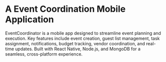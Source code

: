 # A Event Coordination Mobile Application
 EventCoordinator is a mobile app designed to streamline event planning and execution. Key features include event creation, guest list management, task assignment, notifications, budget tracking, vendor coordination, and real-time updates. Built with React Native, Node.js, and MongoDB for a seamless, cross-platform experience.
